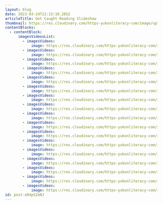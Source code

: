 ```yaml
---
layout: blog
date: 2023-03-24T22:13:10.285Z
articleTitle: Get Caught Reading Slideshow
thumbnail: https://res.cloudinary.com/https-yukonliteracy-com/image/upload/q_35/v1679696221/Bianca_Wolsynuk_Facebook_Messages_1_efmsdi.jpg
contentBlocks:
  - contentBlock:
      imagesVideosList:
        - imagesVideos:
            image: https://res.cloudinary.com/https-yukonliteracy-com/image/upload/q_35/v1679696221/Bertie_and_Tig_IG_messages_yxzkyz.jpg
        - imagesVideos:
            image: https://res.cloudinary.com/https-yukonliteracy-com/image/upload/q_35/v1679696201/Astrid_Sidaway_Wolf_250_419_2678_hccuye.jpg
        - imagesVideos:
            image: https://res.cloudinary.com/https-yukonliteracy-com/image/upload/q_35/v1679696200/Ashley_Farrell_867-222-9395_rvekuh.jpg
        - imagesVideos:
            image: https://res.cloudinary.com/https-yukonliteracy-com/image/upload/q_35/v1679696187/Arden_Suddaby_705_279_1955_1_fbqliq.jpg
        - imagesVideos:
            image: https://res.cloudinary.com/https-yukonliteracy-com/image/upload/q_35/v1679696183/April_Neyando_aneyando13_hotmail.com_2_qsqjtz.jpg
        - imagesVideos:
            image: https://res.cloudinary.com/https-yukonliteracy-com/image/upload/q_35/v1679696131/Carly_Rudolph_carlyrudo_gmail.com_1_rw6t8d.jpg
        - imagesVideos:
            image: https://res.cloudinary.com/https-yukonliteracy-com/image/upload/q_35/v1679696114/Angela_Tremblay_250_572_6840_iafda0.jpg
        - imagesVideos:
            image: https://res.cloudinary.com/https-yukonliteracy-com/image/upload/q_35/v1679696558/Hillary_Hatton_hillarymhatton_gmail.com_8_qz54yb.jpg
        - imagesVideos:
            image: https://res.cloudinary.com/https-yukonliteracy-com/image/upload/q_35/v1679696468/Jenni_Beauregard_jbeau05_hotmail.com_1_m78amf.jpg
        - imagesVideos:
            image: https://res.cloudinary.com/https-yukonliteracy-com/image/upload/q_35/v1679696463/Jenni_Beauregard_jbeau05_hotmail.com_2_x2tnot.jpg
        - imagesVideos:
            image: https://res.cloudinary.com/https-yukonliteracy-com/image/upload/q_35/v1679696442/Frederique_Boucher_frederique-boucher_hotmail.com_gapkmv.jpg
        - imagesVideos:
            image: https://res.cloudinary.com/https-yukonliteracy-com/image/upload/q_35/v1679696387/Ferlyn_Hizon-Res_Facebook_Messages_1_pevch7.jpg
        - imagesVideos:
            image: https://res.cloudinary.com/https-yukonliteracy-com/image/upload/q_35/v1679696368/Danielle_Jasinsky_778_999_9667_8_luqmln.jpg
        - imagesVideos:
            image: https://res.cloudinary.com/https-yukonliteracy-com/image/upload/q_35/v1679696365/Danielle_Jasinsky_778_999_9667_7_sxllge.jpg
        - imagesVideos:
            image: https://res.cloudinary.com/https-yukonliteracy-com/image/upload/q_35/v1679696365/Danielle_Reese_709_567_2965_1_ljs2rz.jpg
        - imagesVideos:
            image: https://res.cloudinary.com/https-yukonliteracy-com/image/upload/q_35/v1679696341/Emily_MacKew_867_687_4806_1_ccble2.jpg
        - imagesVideos:
            image: https://res.cloudinary.com/https-yukonliteracy-com/image/upload/q_35/v1679696340/Eloise_Leblanc_eloiseleblanc92_gmail.com_10_cbizqi.jpg
id: post-e84pSZeNJ
---
```

